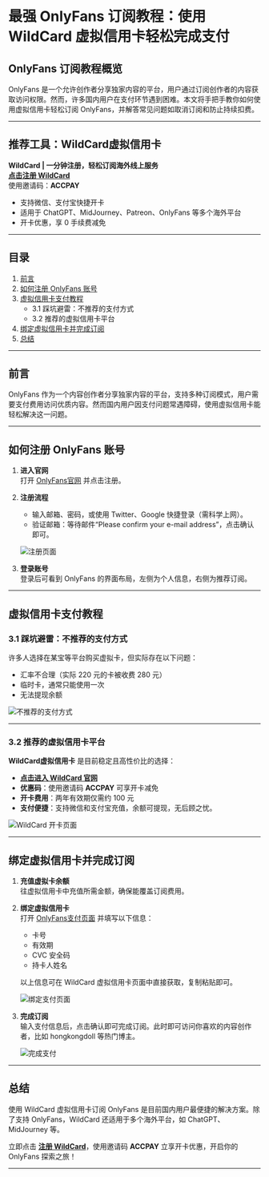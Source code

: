 # 最强 OnlyFans 订阅教程：使用 WildCard 虚拟信用卡轻松完成支付

## OnlyFans 订阅教程概览

OnlyFans 是一个允许创作者分享独家内容的平台，用户通过订阅创作者的内容获取访问权限。然而，许多国内用户在支付环节遇到困难。本文将手把手教你如何使用虚拟信用卡轻松订阅 OnlyFans，并解答常见问题如取消订阅和防止持续扣费。

---

## 推荐工具：WildCard虚拟信用卡

**WildCard | 一分钟注册，轻松订阅海外线上服务**  
[**点击注册 WildCard**](https://bit.ly/bewildcard)  
使用邀请码：**ACCPAY**  
- 支持微信、支付宝快捷开卡
- 适用于 ChatGPT、MidJourney、Patreon、OnlyFans 等多个海外平台
- 开卡优惠，享 0 手续费减免

---

## 目录
1. [前言](#前言)
2. [如何注册 OnlyFans 账号](#如何注册-onlyfans-账号)
3. [虚拟信用卡支付教程](#虚拟信用卡支付教程)
   - 3.1 踩坑避雷：不推荐的支付方式
   - 3.2 推荐的虚拟信用卡平台
4. [绑定虚拟信用卡并完成订阅](#绑定虚拟信用卡并完成订阅)
5. [总结](#总结)

---

## 前言

OnlyFans 作为一个内容创作者分享独家内容的平台，支持多种订阅模式，用户需要支付费用访问优质内容。然而国内用户因支付问题常遇障碍，使用虚拟信用卡能轻松解决这一问题。

---

## 如何注册 OnlyFans 账号

1. **进入官网**  
   打开 [OnlyFans官网](https://onlyfans.com/) 并点击注册。
   
2. **注册流程**  
   - 输入邮箱、密码，或使用 Twitter、Google 快捷登录（需科学上网）。
   - 验证邮箱：等待邮件“Please confirm your e-mail address”，点击确认即可。

   ![注册页面](https://zctimages.oss-cn-beijing.aliyuncs.com/images/onlyfans2.png)

3. **登录账号**  
   登录后可看到 OnlyFans 的界面布局，左侧为个人信息，右侧为推荐订阅。

---

## 虚拟信用卡支付教程

### 3.1 踩坑避雷：不推荐的支付方式

许多人选择在某宝等平台购买虚拟卡，但实际存在以下问题：
- 汇率不合理（实际 220 元的卡被收费 280 元）
- 临时卡，通常只能使用一次
- 无法提现余额

![不推荐的支付方式](https://zctimages.oss-cn-beijing.aliyuncs.com/images/152529.jpg)

---

### 3.2 推荐的虚拟信用卡平台

**WildCard虚拟信用卡** 是目前稳定且高性价比的选择：
- [**点击进入 WildCard 官网**](https://bit.ly/bewildcard)
- **优惠码**：使用邀请码 **ACCPAY** 可享开卡减免
- **开卡费用**：两年有效期仅需约 100 元
- **支付便捷**：支持微信和支付宝充值，余额可提现，无后顾之忧。

![WildCard 开卡页面](https://zctimages.oss-cn-beijing.aliyuncs.com/images/152535.png)

---

## 绑定虚拟信用卡并完成订阅

1. **充值虚拟卡余额**  
   往虚拟信用卡中充值所需金额，确保能覆盖订阅费用。

2. **绑定虚拟信用卡**  
   打开 [OnlyFans支付页面](https://onlyfans.com/my/payments/add_card) 并填写以下信息：
   - 卡号
   - 有效期
   - CVC 安全码
   - 持卡人姓名

   以上信息可在 WildCard 虚拟信用卡页面中直接获取，复制粘贴即可。

   ![绑定支付页面](https://zctimages.oss-cn-beijing.aliyuncs.com/images/152542.png)

3. **完成订阅**  
   输入支付信息后，点击确认即可完成订阅。此时即可访问你喜欢的内容创作者，比如 hongkongdoll 等热门博主。

   ![完成支付](https://zctimages.oss-cn-beijing.aliyuncs.com/images/152556.png)

---

## 总结

使用 WildCard 虚拟信用卡订阅 OnlyFans 是目前国内用户最便捷的解决方案。除了支持 OnlyFans，WildCard 还适用于多个海外平台，如 ChatGPT、MidJourney 等。

立即点击 [**注册 WildCard**](https://bit.ly/bewildcard)，使用邀请码 **ACCPAY** 立享开卡优惠，开启你的 OnlyFans 探索之旅！

---
